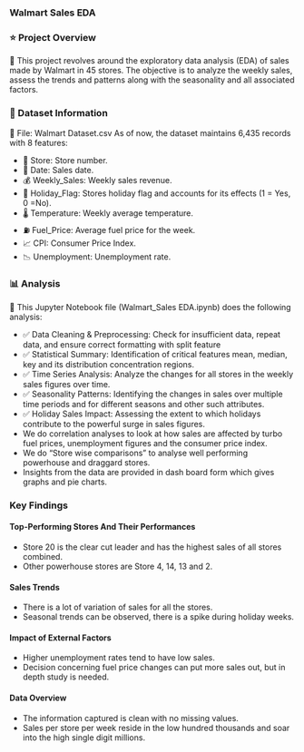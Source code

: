 ### Walmart Sales EDA
### ⭐ Project Overview
📌 This project revolves around the exploratory data analysis (EDA) of sales made by Walmart in 45 stores. The objective is to analyze the weekly sales, assess the trends and patterns along with the seasonality and all associated factors.

### 📂 Dataset Information
📄 File: Walmart Dataset.csv
As of now, the dataset maintains 6,435 records with 8 features:
- 🏬 Store: Store number.
- 📅 Date: Sales date.
- 💰 Weekly_Sales: Weekly sales revenue.
- 🎉 Holiday_Flag: Stores holiday flag and accounts for its effects (1 = Yes, 0 =No).
- 🌡 Temperature: Weekly average temperature.
- ⛽ Fuel_Price: Average fuel price for the week.
- 📈 CPI: Consumer Price Index.
- 📉 Unemployment: Unemployment rate.

### 📊 Analysis
📌 This Jupyter Notebook file (Walmart_Sales EDA.ipynb) does the following analysis:
* ✅ Data Cleaning & Preprocessing: Check for insufficient data, repeat data, and ensure correct formatting with split feature
* ✅ Statistical Summary: Identification of critical features mean, median, key and its distribution concentration regions.
* ✅ Time Series Analysis: Analyze the changes for all stores in the weekly sales figures over time.
* ✅ Seasonality Patterns: Identifying the changes in sales over multiple time periods and for different seasons and other such attributes.
* ✅ Holiday Sales Impact: Assessing the extent to which holidays contribute to the powerful surge in sales figures.
* We do correlation analyses to look at how sales are affected by turbo fuel prices, unemployment figures and the consumer price index.
* We do “Store wise comparisons” to analyse well performing powerhouse and draggard stores.
* Insights from the data are provided in dash board form which gives graphs and pie charts.

### Key Findings
#### Top-Performing Stores And Their Performances
- Store 20 is the clear cut leader and has the highest sales of all stores combined.
- Other powerhouse stores are Store 4, 14, 13 and 2.
#### Sales Trends
- There is a lot of variation of sales for all the stores.
- Seasonal trends can be observed, there is a spike during holiday weeks.
#### Impact of External Factors
- Higher unemployment rates tend to have low sales.
- Decision concerning fuel price changes can put more sales out, but in depth study is needed.
#### Data Overview
- The information captured is clean with no missing values.
- Sales per store per week reside in the low hundred thousands and soar into the high single digit millions.

